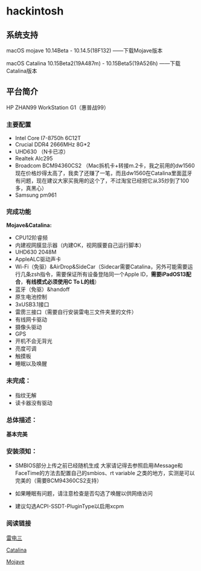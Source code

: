 # hackintosh

## 系统支持

macOS mojave 10.14Beta - 10.14.5(18F132) ——下载Mojave版本

macOS Catalina 10.15Beta2(19A487m) - 10.15Beta5(19A526h) ——下载Catalina版本

## 平台简介

HP ZHAN99 WorkStation G1（惠普战99）

### 主要配置

* Intel Core I7-8750h 6C12T
* Crucial DDR4 2666MHz 8G*2
* UHD630 （N卡已凉）
* Realtek Alc295
* Broadcom BCM94360CS2 （Mac拆机卡+转接m.2卡，我之前用的dw1560现在价格炒得太高了，我卖了还赚了一笔，而且dw1560在Catalina里面蓝牙有问题，现在建议大家买我用的这个了，不过淘宝已经把它从35炒到了100多，真黑心）
* Samsung pm961

### 完成功能

**Mojave&Catalina:**

* CPU12阶睿频
* 内建视网膜显示器（内建OK，视网膜要自己运行脚本）
* UHD630 2048M
* AppleALC驱动声卡
* Wi-Fi（免驱）&AirDrop&SideCar（Sidecar需要Catalina，另外可能需要运行几条zsh指令，需要保证所有设备登陆同一个Apple ID，**需要iPadOS13配合**，**有线模式必须使用C To L的线**）
* 蓝牙（免驱）&handoff 
* 原生电池控制
* 3xUSB3.1接口
* 雷雳三接口（需要自行安装雷电三文件夹里的文件）
* 有线网卡驱动
* 摄像头驱动
* GPS
* 开机不会无背光
* 亮度可调
* 触摸板
* 睡眠以及唤醒


### 未完成：


* 指纹无解
* 读卡器没有驱动


### 总体描述：

**基本完美**

### 安装须知：

* SMBIOS部分上传之前已经随机生成 大家请记得去参照启用iMessage和FaceTime的方法去配置自己的smbios、rt variable 之类的地方，实测是可以完美的（需要BCM94360CS2支持）

* 如果睡眠有问题，请注意检查是否勾选了唤醒以供网络访问

* 建议勾选ACPI-SSDT-PluginType以启用xcpm

### 阅读链接

[雷电三](https://zhuanlan.zhihu.com/p/75536927)

[Catalina](https://zhuanlan.zhihu.com/p/68774850)

[Mojave](https://zhuanlan.zhihu.com/p/54927820)
